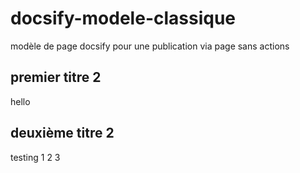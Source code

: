 # docsify-modele-classique
modèle de page docsify pour une publication via page sans actions 


## premier titre 2
hello
## deuxième titre 2
testing 1 2 3 